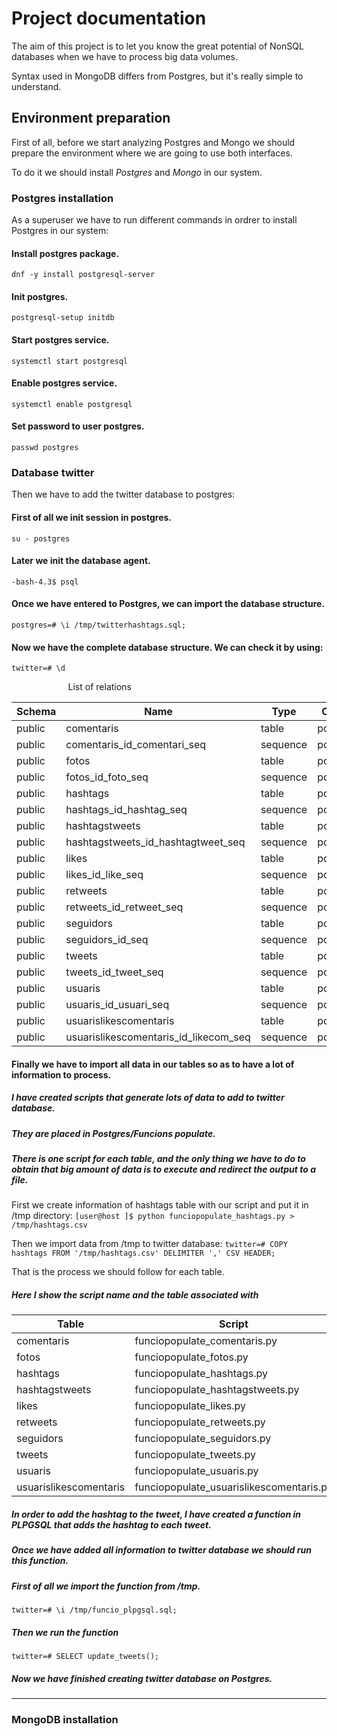 # Project documentation

The aim of this project is to let you know the great potential of NonSQL databases when we have to process big data volumes. 

Syntax used in MongoDB differs from Postgres, but it's really simple to understand.


## Environment preparation

First of all, before we start analyzing Postgres and Mongo we should prepare the environment where we are going to use both interfaces.

To do it we should install *Postgres* and *Mongo* in our system.



### Postgres installation

As a superuser we have to run different commands in ordrer to install Postgres in our system:

#### Install postgres package.

`dnf -y install postgresql-server`

#### Init postgres.

`postgresql-setup initdb`

#### Start postgres service.

`systemctl start postgresql`

#### Enable postgres service.

`systemctl enable postgresql`

#### Set password to user postgres.

`passwd postgres`



### Database twitter 

Then we have to add the twitter database to postgres:

#### First of all we init session in postgres.

`su - postgres`

#### Later we init the database agent.

`-bash-4.3$ psql`

#### Once we have entered to Postgres, we can import the database structure.

`postgres=# \i /tmp/twitterhashtags.sql;`

#### Now we have the complete database structure. We can check it by using:

`twitter=# \d`

                        List of relations
                        
Schema |                 Name                  |   Type   |  Owner
-------|---------------------------------------|----------|---------
public | comentaris                            | table    | postgres
public | comentaris_id_comentari_seq           | sequence | postgres
public | fotos                                 | table    | postgres
public | fotos_id_foto_seq                     | sequence | postgres
public | hashtags                              | table    | postgres
public | hashtags_id_hashtag_seq               | sequence | postgres
public | hashtagstweets                        | table    | postgres
public | hashtagstweets_id_hashtagtweet_seq    | sequence | postgres
public | likes                                 | table    | postgres
public | likes_id_like_seq                     | sequence | postgres
public | retweets                              | table    | postgres
public | retweets_id_retweet_seq               | sequence | postgres
public | seguidors                             | table    | postgres
public | seguidors_id_seq                      | sequence | postgres
public | tweets                                | table    | postgres
public | tweets_id_tweet_seq                   | sequence | postgres
public | usuaris                               | table    | postgres
public | usuaris_id_usuari_seq                 | sequence | postgres
public | usuarislikescomentaris                | table    | postgres
public | usuarislikescomentaris_id_likecom_seq | sequence | postgres


#### Finally we have to import all data in our tables so as to have a lot of information to process. 
##### I have created scripts that generate lots of data to add to twitter database. 
##### They are placed in Postgres/Funcions populate. 
##### There is one script for each table, and the only thing we have to do to obtain that big amount of data is to execute and redirect the output to a file.

  First we create information of hashtags table with our script and put it in /tmp directory:
`[user@host ]$ python funciopopulate_hashtags.py > /tmp/hashtags.csv`

  Then we import data from /tmp to twitter database:
 `twitter=# COPY hashtags FROM '/tmp/hashtags.csv' DELIMITER ',' CSV HEADER;`

  That is the process we should follow for each table.
  
##### Here I show the script name and the table associated with
 
Table                  | Script
-----------------------|-------------------------------------------
comentaris             | funciopopulate_comentaris.py    
fotos                  | funciopopulate_fotos.py   
hashtags               | funciopopulate_hashtags.py    
hashtagstweets         | funciopopulate_hashtagstweets.py    
likes                  | funciopopulate_likes.py    
retweets               | funciopopulate_retweets.py   
seguidors              | funciopopulate_seguidors.py    
tweets                 | funciopopulate_tweets.py    
usuaris                | funciopopulate_usuaris.py   
usuarislikescomentaris | funciopopulate_usuarislikescomentaris.py    

##### In order to add the hashtag to the tweet, I have created a function in PLPGSQL that adds the hashtag to each tweet.
##### Once we have added all information to twitter database we should run this function. 
##### First of all we import the function from /tmp.

`twitter=# \i /tmp/funcio_plpgsql.sql;`

##### Then we run the function

`twitter=# SELECT update_tweets();`


##### Now we have finished creating twitter database on Postgres. 

---

### MongoDB installation

